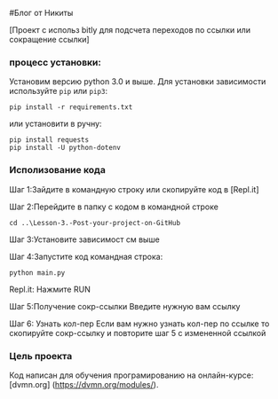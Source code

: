 #Блог от Никиты

[Проект с использ bitly для  подсчета переходов по ссылки или сокращение ссылки]

### процесс установки:

Установим версию python 3.0 и выше.
Для установки зависимости используйте `pip` или `pip3`:
```
pip install -r requirements.txt
```
или установити в ручну:
```
pip install requests
pip install -U python-dotenv
```

### Исполизование кода

Шаг 1:Зайдите в командную строку или скопируйте код в [Repl.it]

Шаг 2:Перейдите в папку с кодом в командной строке
```
cd ..\Lesson-3.-Post-your-project-on-GitHub
```

Шаг 3:Установите зависимост 
см выше

Шаг 4:Запустите код
командная строка:
```
python main.py
```
Repl.it:
Нажмите RUN

Шаг 5:Получение сокр-ссылки
Введите нужную вам ссылку

Шаг 6: Узнать кол-пер
Если вам нужно узнать кол-пер по ссылке то скопируйте сокр-ссылку и повторите шаг 5 с измененной ссылкой


### Цель проекта

Код написан для обучения програмированию на онлайн-курсе:[dvmn.org] (https://dvmn.org/modules/).
